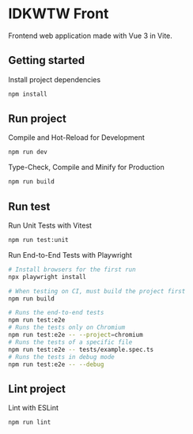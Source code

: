 # IDKWTW Front

Frontend web application made with Vue 3 in Vite.

## Getting started

Install project dependencies

```sh
npm install
```

## Run project

Compile and Hot-Reload for Development

```sh
npm run dev
```

Type-Check, Compile and Minify for Production

```sh
npm run build
```

## Run test

Run Unit Tests with Vitest

```sh
npm run test:unit
```

Run End-to-End Tests with Playwright

```sh
# Install browsers for the first run
npx playwright install

# When testing on CI, must build the project first
npm run build

# Runs the end-to-end tests
npm run test:e2e
# Runs the tests only on Chromium
npm run test:e2e -- --project=chromium
# Runs the tests of a specific file
npm run test:e2e -- tests/example.spec.ts
# Runs the tests in debug mode
npm run test:e2e -- --debug
```

## Lint project

Lint with ESLint

```sh
npm run lint
```
